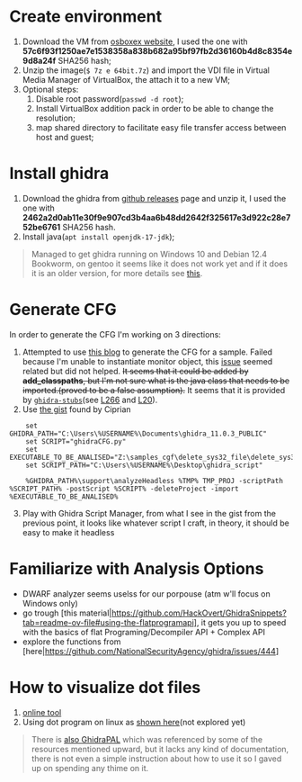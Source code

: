 # Create environment
1. Download the VM from [osboxex website](https://www.osboxes.org/debian/), I used the one with **57c6f93f1250ae7e1538358a838b682a95bf97fb2d36160b4d8c8354e9d8a24f** SHA256 hash;
2. Unzip the image(`$ 7z e 64bit.7z`) and import the VDI file in Virtual Media Manager of VirtualBox, the attach it to a new VM;
3. Optional steps:
    1. Disable root password(`passwd -d root`);
    2. Install VirtualBox addition pack in order to be able to change the resolution;
    3. map shared directory to facilitate easy file transfer access between host and guest;

# Install ghidra
1. Download the ghidra from [github releases](https://github.com/NationalSecurityAgency/ghidra/releases) page and unzip it, I used the one with **2462a2d0ab11e30f9e907cd3b4aa6b48dd2642f325617e3d922c28e752be6761** SHA256 hash.
2. Install java(`apt install openjdk-17-jdk`);

<!-- > [!NOTE] -->
> Managed to get ghidra running on Windows 10 and Debian 12.4 Bookworm, on gentoo it seems like it does not work yet and if it does it is an older version, for more details see [this](https://bugs.gentoo.org/685146).

# Generate CFG
In order to generate the CFG I'm working on 3 directions:

1. Attempted to use [this blog](https://clearbluejar.github.io/posts/callgraphs-with-ghidra-pyhidra-and-jpype/) to generate the CFG for a sample. Failed because I'm unable to instantiate monitor object, this [issue](https://github.com/dod-cyber-crime-center/pyhidra/issues/17) seemed related but did not helped. ~~It seems that it could be added by **add_classpaths**, but I'm not sure what is the java class that needs to be imported.(proved to be a false assumption).~~ It seems that it is provided by [`ghidra-stubs`](https://github.com/clearbluejar/ghidra-pyhidra-callgraphs/blob/77a013f360fae69b582bd75f6277ad8e43290545/requirements.txt#L1C1-L1C13)(see [L266](https://github.com/clearbluejar/ghidra-pyhidra-callgraphs/blob/77a013f360fae69b582bd75f6277ad8e43290545/ghidra_pyhidra_callgraphs.py#L266) and [L20](https://github.com/clearbluejar/ghidra-pyhidra-callgraphs/blob/77a013f360fae69b582bd75f6277ad8e43290545/ghidra_pyhidra_callgraphs.py#L20)).
2. Use [the gist](https://gist.github.com/bin2415/15028e78d5cf0c708fe1ab82fc252799) found by Ciprian
```
    set GHIDRA_PATH="C:\Users\%USERNAME%\Documents\ghidra_11.0.3_PUBLIC"
    set SCRIPT="ghidraCFG.py"
    set EXECUTABLE_TO_BE_ANALISED="Z:\samples_cgf\delete_sys32_file\delete_sys32_file.exe"
    set SCRIPT_PATH="C:\Users\%USERNAME%\Desktop\ghidra_script"

    %GHIDRA_PATH%\support\analyzeHeadless %TMP% TMP_PROJ -scriptPath %SCRIPT_PATH% -postScript %SCRIPT% -deleteProject -import %EXECUTABLE_TO_BE_ANALISED%
```

3. Play with Ghidra Script Manager, from what I see in the gist from the previous point, it looks like whatever script I craft, in theory, it should be easy to make it headless

# Familiarize with Analysis Options

* DWARF analyzer seems uselss for our porpouse (atm w'll focus on Windows only)
* go trough [this material|https://github.com/HackOvert/GhidraSnippets?tab=readme-ov-file#using-the-flatprogramapi], it gets you up to speed with the basics of flat Programing/Decompiler API + Complex API
* explore the functions from [here|https://github.com/NationalSecurityAgency/ghidra/issues/444]


# How to visualize dot files
1. [online tool](https://www.bing.com/ck/a?!&&p=7a3e2cd9e8160019JmltdHM9MTcxNzIwMDAwMCZpZ3VpZD0xYjRiODllNS1kZmVlLTYwN2MtMTY5NC05YTM4ZGUzNzYxNDgmaW5zaWQ9NTE5Ng&ptn=3&ver=2&hsh=3&fclid=1b4b89e5-dfee-607c-1694-9a38de376148&psq=dot+graph+viewer&u=a1aHR0cHM6Ly9kcmVhbXB1Zi5naXRodWIuaW8vR3JhcGh2aXpPbmxpbmUv&ntb=1)
2. Using dot program on linux as [shown here](https://gist.github.com/bin2415/15028e78d5cf0c708fe1ab82fc252799?permalink_comment_id=3587401#gistcomment-3587401)(not explored yet)



<!-- > [!NOTE] -->
> There is [also GhidraPAL](https://github.com/RolfRolles/GhidraPAL) which was referenced by some of the resources mentioned upward, but it lacks any kind of documentation, there is not even a simple instruction about how to use it so I gaved up on spending any thime on it.